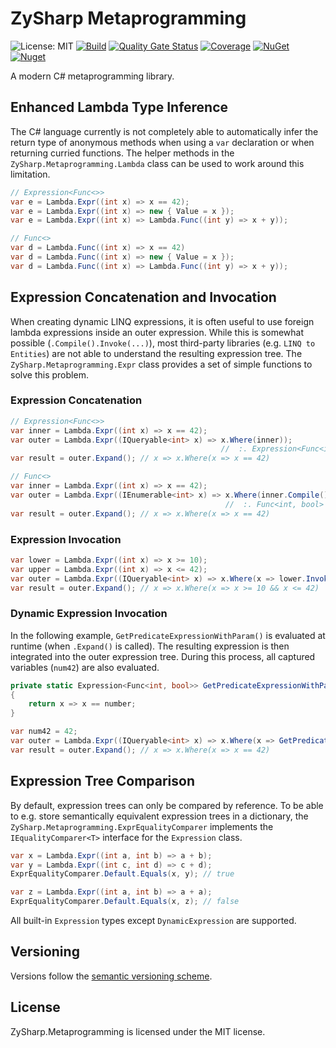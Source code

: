 # ZySharp Metaprogramming

![License: MIT](https://img.shields.io/badge/License-MIT-blue.svg)
[![Build](https://github.com/flobernd/zysharp-metaprogramming/actions/workflows/ci.yml/badge.svg)](https://github.com/flobernd/zysharp-metaprogramming/actions/workflows/ci.yml)
[![Quality Gate Status](https://sonarcloud.io/api/project_badges/measure?project=flobernd_zysharp-metaprogramming&metric=alert_status)](https://sonarcloud.io/summary/new_code?id=flobernd_zysharp-metaprogramming)
[![Coverage](https://sonarcloud.io/api/project_badges/measure?project=flobernd_zysharp-metaprogramming&metric=coverage)](https://sonarcloud.io/summary/new_code?id=flobernd_zysharp-metaprogramming)
[![NuGet](https://img.shields.io/nuget/v/ZySharp.Metaprogramming.svg)](https://nuget.org/packages/ZySharp.Metaprogramming)
[![Nuget](https://img.shields.io/nuget/dt/ZySharp.Metaprogramming.svg)](https://nuget.org/packages/ZySharp.Metaprogramming)

A modern C# metaprogramming library.

## Enhanced Lambda Type Inference

The C# language currently is not completely able to automatically infer the return type of anonymous methods when using a `var` declaration or when returning curried functions. The helper methods in the `ZySharp.Metaprogramming.Lambda` class can be used to work around this limitation.

```csharp
// Expression<Func<>>
var e = Lambda.Expr((int x) => x == 42);
var e = Lambda.Expr((int x) => new { Value = x });
var e = Lambda.Expr((int x) => Lambda.Func((int y) => x + y));

// Func<>
var d = Lambda.Func((int x) => x == 42)
var d = Lambda.Func((int x) => new { Value = x });
var d = Lambda.Func((int x) => Lambda.Func((int y) => x + y));
```

## Expression Concatenation and Invocation

When creating dynamic LINQ expressions, it is often useful to use foreign lambda expressions inside an outer expression. While this is somewhat possible (`.Compile().Invoke(...)`), most third-party libraries (e.g. `LINQ to Entities`) are not able to understand the resulting expression tree. The `ZySharp.Metaprogramming.Expr` class provides a set of simple functions to solve this problem.

### Expression Concatenation

```csharp
// Expression<Func<>>
var inner = Lambda.Expr((int x) => x == 42);
var outer = Lambda.Expr((IQueryable<int> x) => x.Where(inner));
                                               //  :. Expression<Func<int, bool>>
var result = outer.Expand(); // x => x.Where(x => x == 42)

// Func<>
var inner = Lambda.Expr((int x) => x == 42);
var outer = Lambda.Expr((IEnumerable<int> x) => x.Where(inner.Compile()));
                                                //  :. Func<int, bool>
var result = outer.Expand(); // x => x.Where(x => x == 42)
```

### Expression Invocation

```csharp
var lower = Lambda.Expr((int x) => x >= 10);
var upper = Lambda.Expr((int x) => x <= 42);
var outer = Lambda.Expr((IQueryable<int> x) => x.Where(x => lower.Invoke(x) && upper.Invoke(x)));
var result = outer.Expand(); // x => x.Where(x => x >= 10 && x <= 42)
```

### Dynamic Expression Invocation

In the following example, `GetPredicateExpressionWithParam()` is evaluated at runtime (when `.Expand()` is called). The resulting expression is then integrated into the outer expression tree. During this process, all captured variables (`num42`) are also evaluated.

```csharp
private static Expression<Func<int, bool>> GetPredicateExpressionWithParam(int number)
{
    return x => x == number;
}

var num42 = 42;
var outer = Lambda.Expr((IQueryable<int> x) => x.Where(x => GetPredicateExpressionWithParam(num42).Invoke(x)));
var result = outer.Expand(); // x => x.Where(x => x == 42)
```

## Expression Tree Comparison

By default, expression trees can only be compared by reference. To be able to e.g. store semantically equivalent expression trees in a dictionary, the `ZySharp.Metaprogramming.ExprEqualityComparer` implements the `IEqualityComparer<T>` interface for the `Expression` class.

```csharp
var x = Lambda.Expr((int a, int b) => a + b);
var y = Lambda.Expr((int c, int d) => c + d);
ExprEqualityComparer.Default.Equals(x, y); // true

var z = Lambda.Expr((int a, int b) => a + a);
ExprEqualityComparer.Default.Equals(x, z); // false
```

All built-in `Expression` types except `DynamicExpression` are supported.

## Versioning

Versions follow the [semantic versioning scheme](https://semver.org/).

## License

ZySharp.Metaprogramming is licensed under the MIT license.
